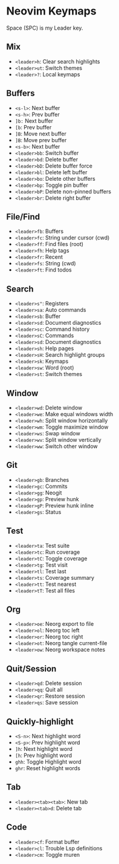 # Neovim Keymaps

Space (SPC) is my Leader key.

## Mix

- `<leader>h`: Clear search highlights
- `<leader>ut`: Switch themes
- `<leader>?`: Local keymaps

## Buffers

- `<s-l>`: Next buffer
- `<s-h>`: Prev buffer
- `]b:` Next buffer 
- `[b`: Prev buffer 
- `]B`: Move next buffer 
- `]B`: Move prev buffer 
- `<s-b>`: Next buffer 
- `<leader>bb`: Switch buffer
- `<leader>bd`: Delete buffer 
- `<leader>bD`: Delete buffer force
- `<leader>bl`: Delete left buffer
- `<leader>bo`: Delete other buffers 
- `<leader>bp`: Toggle pin buffer 
- `<leader>bP`: Delete non-pinned buffers 
- `<leader>br`: Delete right buffer 

## File/Find

- `<leader>fb`: Buffers 
- `<leader>fc`: String under cursor (cwd) 
- `<leader>ff`: Find files (root)
- `<leader>fh`: Help tags
- `<leader>fr`: Recent 
- `<leader>fs`: String (cwd) 
- `<leader>ft`: Find todos 

## Search

- `<leader>s"`: Registers  
- `<leader>sa`: Auto commands  
- `<leader>sb`: Buffer  
- `<leader>sd`: Document diagnostics 
- `<leader>sc`: Command history  
- `<leader>sC`: Commands 
- `<leader>sd`: Document diagnostics 
- `<leader>sh`: Help pages 
- `<leader>sH`: Search highlight groups 
- `<leader>sk`: Keymaps 
- `<leader>sw`: Word (root) 
- `<leader>st`: Switch themes 

## Window

- `<leader>wd`: Delete window 
- `<leader>we`: Make equal windows width  
- `<leader>wh`: Split window horizontally 
- `<leader>wm`: Toggle maximize window
- `<leader>ws`: Swap window 
- `<leader>wv`: Split window vertically 
- `<leader>ww`: Switch other window 

## Git

- `<leader>gb`: Branches 
- `<leader>gc`: Commits 
- `<leader>gg`: Neogit 
- `<leader>gp`: Preview hunk
- `<leader>gP`: Preview hunk inline
- `<leader>gs`: Status 

## Test

- `<leader>ta`: Test suite 
- `<leader>tc`: Run coverage 
- `<leader>tC`: Toggle coverage 
- `<leader>tg`: Test visit 
- `<leader>tl`: Test last 
- `<leader>ts`: Coverage summary 
- `<leader>tt`: Test nearest 
- `<leader>tT`: Test all files 

## Org

- `<leader>oe`: Neorg export to file  
- `<leader>ol`: Neorg toc left
- `<leader>or`: Neorg toc right
- `<leader>ot`: Neorg tangle current-file
- `<leader>ow`: Neorg workspace notes

## Quit/Session

- `<leader>qd`: Delete session
- `<leader>qq`: Quit all
- `<leader>qr`: Restore session 
- `<leader>qs`: Save session

## Quickly-highlight

- `<S-n>`: Next highlight word 
- `<S-p>`: Prev highlight word 
- `]h`: Next highlight word 
- `[h`: Prev highlight word 
- `ghh`: Toggle Highlight word 
- `ghr`: Reset highlight words 

## Tab

- `<leader><tab><tab>`: New tab
- `<leader><tab>d`: Delete tab 

## Code

- `<leader>cf`: Format buffer
- `<leader>cl`: Trouble Lsp definitions   
- `<leader>cm`: Toggle muren   
